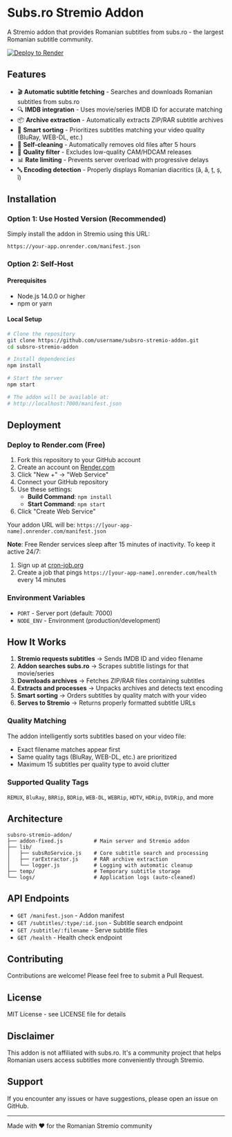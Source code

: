 # Subs.ro Stremio Addon

A Stremio addon that provides Romanian subtitles from subs.ro - the largest Romanian subtitle community.

[![Deploy to Render](https://render.com/images/deploy-to-render-button.svg)](https://render.com/deploy)

## Features

- 🎬 **Automatic subtitle fetching** - Searches and downloads Romanian subtitles from subs.ro
- 🔍 **IMDB integration** - Uses movie/series IMDB ID for accurate matching
- 📦 **Archive extraction** - Automatically extracts ZIP/RAR subtitle archives
- 🎯 **Smart sorting** - Prioritizes subtitles matching your video quality (BluRay, WEB-DL, etc.)
- 🧹 **Self-cleaning** - Automatically removes old files after 5 hours
- 🚫 **Quality filter** - Excludes low-quality CAM/HDCAM releases
- 📊 **Rate limiting** - Prevents server overload with progressive delays
- 🔤 **Encoding detection** - Properly displays Romanian diacritics (ă, â, ț, ș, î)

## Installation

### Option 1: Use Hosted Version (Recommended)

Simply install the addon in Stremio using this URL:
```
https://your-app.onrender.com/manifest.json
```

### Option 2: Self-Host

#### Prerequisites
- Node.js 14.0.0 or higher
- npm or yarn

#### Local Setup
```bash
# Clone the repository
git clone https://github.com/username/subsro-stremio-addon.git
cd subsro-stremio-addon

# Install dependencies
npm install

# Start the server
npm start

# The addon will be available at:
# http://localhost:7000/manifest.json
```

## Deployment

### Deploy to Render.com (Free)

1. Fork this repository to your GitHub account
2. Create an account on [Render.com](https://render.com)
3. Click "New +" → "Web Service"
4. Connect your GitHub repository
5. Use these settings:
   - **Build Command**: `npm install`
   - **Start Command**: `npm start`
6. Click "Create Web Service"

Your addon URL will be: `https://[your-app-name].onrender.com/manifest.json`

**Note**: Free Render services sleep after 15 minutes of inactivity. To keep it active 24/7:
1. Sign up at [cron-job.org](https://cron-job.org)
2. Create a job that pings `https://[your-app-name].onrender.com/health` every 14 minutes

### Environment Variables

- `PORT` - Server port (default: 7000)
- `NODE_ENV` - Environment (production/development)

## How It Works

1. **Stremio requests subtitles** → Sends IMDB ID and video filename
2. **Addon searches subs.ro** → Scrapes subtitle listings for that movie/series
3. **Downloads archives** → Fetches ZIP/RAR files containing subtitles
4. **Extracts and processes** → Unpacks archives and detects text encoding
5. **Smart sorting** → Orders subtitles by quality match with your video
6. **Serves to Stremio** → Returns properly formatted subtitle URLs

### Quality Matching

The addon intelligently sorts subtitles based on your video file:
- Exact filename matches appear first
- Same quality tags (BluRay, WEB-DL, etc.) are prioritized
- Maximum 15 subtitles per quality type to avoid clutter

### Supported Quality Tags

`REMUX`, `BluRay`, `BRRip`, `BDRip`, `WEB-DL`, `WEBRip`, `HDTV`, `HDRip`, `DVDRip`, and more

## Architecture

```
subsro-stremio-addon/
├── addon-fixed.js          # Main server and Stremio addon
├── lib/
│   ├── subsRoService.js    # Core subtitle search and processing
│   ├── rarExtractor.js     # RAR archive extraction
│   └── logger.js           # Logging with automatic cleanup
├── temp/                   # Temporary subtitle storage
└── logs/                   # Application logs (auto-cleaned)
```

## API Endpoints

- `GET /manifest.json` - Addon manifest
- `GET /subtitles/:type/:id.json` - Subtitle search endpoint
- `GET /subtitle/:filename` - Serve subtitle files
- `GET /health` - Health check endpoint

## Contributing

Contributions are welcome! Please feel free to submit a Pull Request.

## License

MIT License - see LICENSE file for details

## Disclaimer

This addon is not affiliated with subs.ro. It's a community project that helps Romanian users access subtitles more conveniently through Stremio.

## Support

If you encounter any issues or have suggestions, please open an issue on GitHub.

---

Made with ❤️ for the Romanian Stremio community